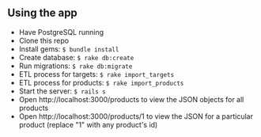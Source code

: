 ## Using the app

- Have PostgreSQL running
- Clone this repo
- Install gems: `$ bundle install`
- Create database: `$ rake db:create`
- Run migrations: `$ rake db:migrate`
- ETL process for targets: `$ rake import_targets`
- ETL process for products: `$ rake import_products`
- Start the server: `$ rails s`
- Open http://localhost:3000/products to view the JSON objects for all products
- Open http://localhost:3000/products/1 to view the JSON for a particular product (replace "1" with any product's id)

